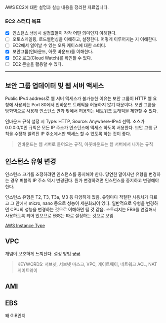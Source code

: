 AWS EC2에 대한 설명과 실습 내용을 정리한 자료입니다.

### EC2 스터디 목표

-   [x] 인스턴스 생성시 설정값들이 각각 어떤 의미인지 이해한다.
-   [ ] 오토스케일링, 로드밸런싱을 이해하고, 설정한다. 어떻게 이루어지는 지 이해한다.
-   [ ] EC2에서 일어날 수 있는 오류 케이스에 대한 스터디.
-   [x] 보안그룹(인바운드, 아웃 바운드)를 이해한다.
-   [x] EC2 로그(Cloud Watch)를 확인할 수 있다.
-   [ ] EC2 콘솔을 활용할 수 있다.

---

## 보안 그룹 업데이터 및 웹 서버 액세스

Public IPv4 address로 웹 서버 액세스가 불가능한 이유는 보안 그룹이 HTTP 웹 요청에 사용되는 Port 80에서 인바운드 트래픽을 허용하지 않기 때문이다. 보안 그룹을 방화벽으로 사용해 인스턴스 안과 밖에서 허용되는 네트워크 트래픽을 제한할 수 있다.

인바운드 규칙 설정 시 Type: HTTP, Source: Anywhere-IPv4 선택. 소스가 0.0.0.0/0인 규칙은 모든 IP 주소가 인스턴스에 액세스 하도록 서용한다. 보안 그룹 규칙을 수정해 알려진 IP 주소에서만 액세스 할 수 있도록 하는 것이 좋다.

> 인바운드는 웹 서버로 들어오는 규칙, 아웃바운드는 웹 서버에서 나가는 규칙

## 인스턴스 유형 변경

인스턴스 크기를 조정하려면 인스턴스를 중지해야 한다. 당연한 말이지만 유형을 변경하는 경우 퍼블릭 IP 주소 역시 변경된다. 뭔가 변경하려면 인스턴스를 중지하고 변경해야 한다.

인스턴스 유형은 T2, T3, T3a, M3 등 다양하게 있음. 유형마다 적절한 사용처가 다르고 그 안에서 micro, nano 등으로 성능이 세분화되어 있다. 일반적으로 유형을 변경하면 CPU의 성능을 변경하는 것으로 이해하면 될 것 같음. 스토리지는 EBS를 연결해서 사용하도록 되어 있으므로 EBS는 따로 설정하는 것으로 보임.

[AWS Instance Type](https://aws.amazon.com/ko/ec2/instance-types/)

## VPC

개념이 모호하게 느껴진다. 설정 방법 궁금.

> KEYWORDS: 서브넷, 서브넷 마스크, VPC, 게이트웨이, 네트워크 ACL, NAT 게이트웨이

## AMI

## EBS

왜 GiB인지
